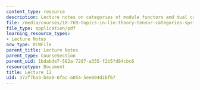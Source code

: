 ```yaml
---
content_type: resource
description: Lecture notes on categories of module functors and dual categories.
file: /media/courses/18-769-topics-in-lie-theory-tensor-categories-spring-2009/372f7ba3b4a06faca0545ee004d1bf67_MIT18_769S09_lec12.pdf
file_type: application/pdf
learning_resource_types:
- Lecture Notes
ocw_type: OCWFile
parent_title: Lecture Notes
parent_type: CourseSection
parent_uid: 1bdabde7-582a-7207-a355-f2b5fd84cbc6
resourcetype: Document
title: Lecture 12
uid: 372f7ba3-b4a0-6fac-a054-5ee004d1bf67
---
```

